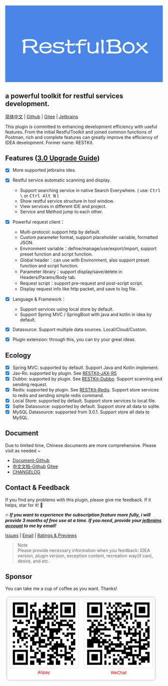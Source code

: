 <a href="https://plugins.jetbrains.com/plugin/14723-restkit">![bg](doc/en/images/bg2.png)</a>

## a powerful toolkit for restful services development.

[简体中文](./README.zh_CN.md) | [Github](https://github.com/newhoo/RESTKit) | [Gitee](https://gitee.com/newhoo/RESTKit) | [Jetbrains](https://plugins.jetbrains.com/plugin/14723-restkit/reviews)

This plugin is committed to enhancing development efficiency with useful features. From the initial RestfulToolkit and joined common functions of Postman, rich and complete features can greatly improve the efficiency of IDEA development. Former name: RESTKit.

## Features ([3.0 Upgrade Guide](doc/zh_CN/快速入门/3.0升级指南.md))
- [x] More supported jetbrains ides.
- [x] Restful service automatic scanning and display.
  - Support searching service in native Search Everywhere. ( use: <kbd>Ctrl \\</kbd> or <kbd>Ctrl Alt N</kbd> )
  - Show restful service structure in tool window.
  - View services in different IDE and project.
  - Service and Method jump to each other.
- [x] Powerful request client：
  - Multi-protocol: support http by default.
  - Custom parameter format, support placeholder variable, formatted JSON.
  - Environment variable：define/manage/use/export/import, support preset function and script function.
  - Global header：can use with Environment, also support preset function and script function.
  - Parameter library：support display/save/delete in Headers/Params/Body tab.
  - Request script：support pre-request and post-script script.
  - Display request info like http packet, and save to log file.
- [x] Language & Framework：
  - Support services using local store by default.
  - Support Spring MVC / SpringBoot with java and kotlin in idea by default.
- [x] Datasource: Support multiple data sources. Local/Cloud/Custom.
- [x] Plugin extension: through this, you can try your great ideas.


## Ecology

- [x] Spring MVC: supported by default. Support Java and Kotlin implement.
- [x] Jax-Rs: supported by plugin. See [RESTKit-JAX-RS](https://github.com/newhoo/RESTKit-JAX-RS)
- [x] Dubbo: supported by plugin. See [RESTKit-Dubbo](https://github.com/newhoo/RESTKit-Dubbo). Support scanning and sending request.
- [x] Redis: supported by plugin. See [RESTKit-Redis](https://github.com/newhoo/RESTKit-Redis). Support store services to redis and sending simple redis command.
- [x] Local Store: supported by default. Support store services to local file.
- [x] Sqlite Datasource: supported by default. Support store all data to sqlite.
- [x] MySQL Datasource: supported from 3.0.1. Support store all data to MySQL.

## Document

Due to limited time, Chinese documents are more comprehensive. Please visit as needed ~

- [Document-Github](doc/en/README.md)
- [中文文档-Github](doc/zh_CN/目录.md)  [Gitee](https://gitee.com/newhoo/RESTKit#%E4%BD%BF%E7%94%A8%E6%96%87%E6%A1%A3)
- [CHANGELOG](doc/CHANGELOG.md)

## Contact & Feedback
If you find any problems with this plugin, please give me feedback. If it helps, star for it! :star2:

:fire: **_If you want to experience the subscription feature more fully, i will provide 3 months of free use at a time. If you need, provide your [jetbrains account](https://account.jetbrains.com/profile-details) to me by email!_**

[Issues](https://github.com/newhoo/RESTKit/issues) | [Email](mailto:huzunrong@foxmail.com) | [Ratings & Previews](https://plugins.jetbrains.com/plugin/14723-restkit/reviews)

> Note  
> Please provide necessary information when you feedback: IDEA version, plugin version, exception content, recreation way(if can), desire, and etc.


## Sponsor
You can take me a cup of coffee as you want. Thanks!

![pay](doc/en/images/pay.png)